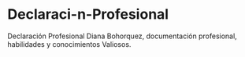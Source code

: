 # Declaraci-n-Profesional
Declaración Profesional Diana Bohorquez, documentación profesional, habilidades y conocimientos Valiosos.
